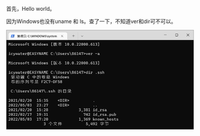 首先，Hello world。

因为Windows也没有uname 和 ls。查了一下，不知道ver和dir可不可以。

![img](image/练习1总结/1651594002729.png)
